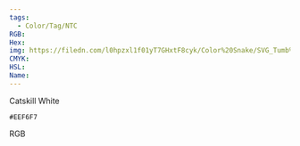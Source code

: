 ```yaml
---
tags:
  - Color/Tag/NTC
RGB:
Hex:
img: https://filedn.com/l0hpzxl1f01yT7GHxtF8cyk/Color%20Snake/SVG_Tumb%20Mass%20No%20Name/EEF6F7.svg
CMYK:
HSL:
Name:
---
```

Catskill White
```palette
#EEF6F7
```
RGB
